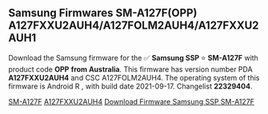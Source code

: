 <h2>Samsung Firmwares SM-A127F(OPP) A127FXXU2AUH4/A127FOLM2AUH4/A127FXXU2AUH1</h2>
Download the Samsung firmware for the ✅ <strong>Samsung SSP </strong> ⭐ <strong>SM-A127F</strong> with product code <strong>OPP</strong> <strong> from Australia</strong>. This firmware has version number PDA <strong>A127FXXU2AUH4</strong> and CSC A127FOLM2AUH4. The operating system of this firmware is Android R , with build date 2021-09-17. Changelist <strong>22329404</strong>.


[SM-A127F](https://samfirm.shop/samsung/model/SM-A127F)
[A127FXXU2AUH4](https://samfirm.shop/samsung/pda/A127FXXU2AUH4)
[Download Firmware Samsung SSP SM-A127F](https://samfirm.shop/samsung/firmware/457113)
